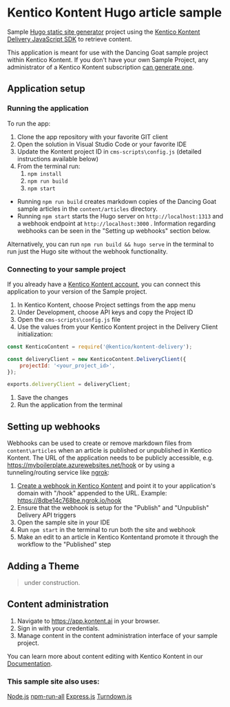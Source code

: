 # Kentico Kontent Hugo article sample
Sample [Hugo static site generator](https://gohugo.io/) project using the [Kentico Kontent Delivery JavaScript SDK](https://github.com/Kentico/kontent-delivery-sdk-js) to retrieve content.

This application is meant for use with the Dancing Goat sample project within Kentico Kontent. If you don't have your own Sample Project, any administrator of a Kentico Kontent subscription [can generate one](https://app.kontent.ai/sample-project-generator).

## Application setup

### Running the application
To run the app:
1. Clone the app repository with your favorite GIT client
1. Open the solution in Visual Studio Code or your favorite IDE
1. Update the Kontent project ID in `cms-scripts\config.js` (detailed instructions available below)
1. From the terminal run:
   1. `npm install`
   1. `npm run build`
   1. `npm start`
   
- Running `npm run build` creates markdown copies of the Dancing Goat sample articles in the `content/articles` directory.
- Running `npm start` starts the Hugo server on `http://localhost:1313` and a webhook endpoint at `http://localhost:3000` . Information regarding webhooks can be seen in the "Setting up webhooks" section below.

Alternatively, you can run `npm run build && hugo serve` in the terminal to run just the Hugo site without the webhook functionality.

### Connecting to your sample project
If you already have a [Kentico Kontent account](https://app.kontent.ai), you can connect this application to your version of the Sample project.

1. In Kentico Kontent, choose Project settings from the app menu
1. Under Development, choose API keys and copy the Project ID
1. Open the `cms-scripts\config.js` file
1. Use the values from your Kentico Kontent project in the Delivery Client initialization:

```javascript
const KenticoContent = require('@kentico/kontent-delivery');

const deliveryClient = new KenticoContent.DeliveryClient({
    projectId: '<your_project_id>',
});

exports.deliveryClient = deliveryClient;
```
1. Save the changes
1. Run the application from the terminal

## Setting up webhooks
Webhooks can be used to create or remove markdown files from `content\articles` when an article is published or unpublished in Kentico Kontent. The URL of the application needs to be publicly accessible, e.g. https://myboilerplate.azurewebsites.net/hook or by using a tunneling/routing service like [ngrok](https://ngrok.com/):

1. [Create a webhook in Kentico Kontent](https://docs.kontent.ai/tutorials/develop-apps/integrate/webhooks#a-create-a-webhook) and point it to your application's domain with "/hook" appended to the URL. Example: https://8dbe14c768be.ngrok.io/hook
1. Ensure that the webhook is setup for the "Publish" and "Unpublish" Delivery API triggers
1. Open the sample site in your IDE
1. Run `npm start` in the terminal to run both the site and webhook
1. Make an edit to an article in Kentico Kontentand promote it through the workflow to the "Published" step

## Adding a Theme
> under construction.

## Content administration
1. Navigate to <https://app.kontent.ai> in your browser.
1. Sign in with your credentials.
1. Manage content in the content administration interface of your sample project.

You can learn more about content editing with Kentico Kontent in our [Documentation](https://docs.kontent.ai/).

### This sample site also uses:

[Node.js](https://nodejs.org/)
[npm-run-all](https://github.com/mysticatea/npm-run-all/tree/bf91f94ce597aa61da37d2e4208ce8c48bc86673)
[Express.js](https://expressjs.com/)
[Turndown.js](https://github.com/domchristie/turndown)
